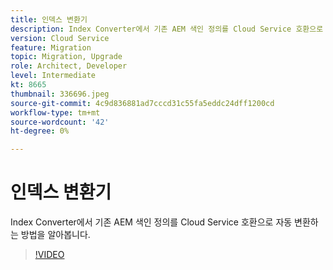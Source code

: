 ```yaml
---
title: 인덱스 변환기
description: Index Converter에서 기존 AEM 색인 정의를 Cloud Service 호환으로 자동 변환하는 방법을 알아봅니다.
version: Cloud Service
feature: Migration
topic: Migration, Upgrade
role: Architect, Developer
level: Intermediate
kt: 8665
thumbnail: 336696.jpeg
source-git-commit: 4c9d836881ad7cccd31c55fa5eddc24dff1200cd
workflow-type: tm+mt
source-wordcount: '42'
ht-degree: 0%

---
```



# 인덱스 변환기

Index Converter에서 기존 AEM 색인 정의를 Cloud Service 호환으로 자동 변환하는 방법을 알아봅니다.

>[!VIDEO](https://video.tv.adobe.com/v/336696/?quality=12&learn=on)
